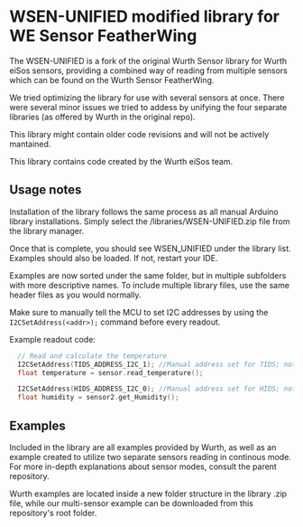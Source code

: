 # WSEN-UNIFIED modified library for WE Sensor FeatherWing

The WSEN-UNIFIED is a fork of the original Wurth Sensor library for Wurth eiSos sensors, providing a combined way of reading from multiple sensors which can be found on the Wurth Sensor FeatherWing.

We tried optimizing the library for use with several sensors at once. There were several minor issues we tried to addess by unifying the four separate libraries (as offered by Wurth in the original repo).

This library might contain older code revisions and will not be actively mantained.

This library contains code created by the Wurth eiSos team.

## Usage notes

Installation of the library follows the same process as all manual Arduino library installations. Simply select the /libraries/WSEN-UNIFIED.zip file from the library manager.

Once that is complete, you should see WSEN_UNIFIED under the library list. Examples should also be loaded. If not, restart your IDE.

Examples are now sorted under the same folder, but in multiple subfolders with more descriptive names. To include multiple library files, use the same header files as you would normally.

Make sure to manually tell the MCU to set I2C addresses by using the `I2CSetAddress(<addr>);` command before every readout.

Example readout code:

```cpp
  // Read and calculate the temperature
  I2CSetAddress(TIDS_ADDRESS_I2C_1); //Manual address set for TIDS; not implemented in the read_temperature() method
  float temperature = sensor.read_temperature();

  I2CSetAddress(HIDS_ADDRESS_I2C_0); //Manual address set for HIDS; not implemented in the get_Humidity() method
  float humidity = sensor2.get_Humidity();
  ```
  
  ## Examples
  
  Included in the library are all examples provided by Wurth, as well as an example created to utilize two separate sensors reading in continous mode. For more in-depth explanations about sensor modes, consult the parent repository.
  
  Wurth examples are located inside a new folder structure in the library .zip file, while our multi-sensor example can be downloaded from this repository's root folder.
